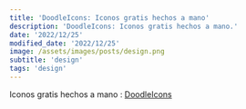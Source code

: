 ```yaml
---
title: 'DoodleIcons: Iconos gratis hechos a mano'
description: 'DoodleIcons: Iconos gratis hechos a mano.'
date: '2022/12/25'
modified_date: '2022/12/25'
image: /assets/images/posts/design.png
subtitle: 'design'
tags: 'design'
---
```


Iconos gratis hechos a mano : [DoodleIcons](https://khushmeen.com/icons)
